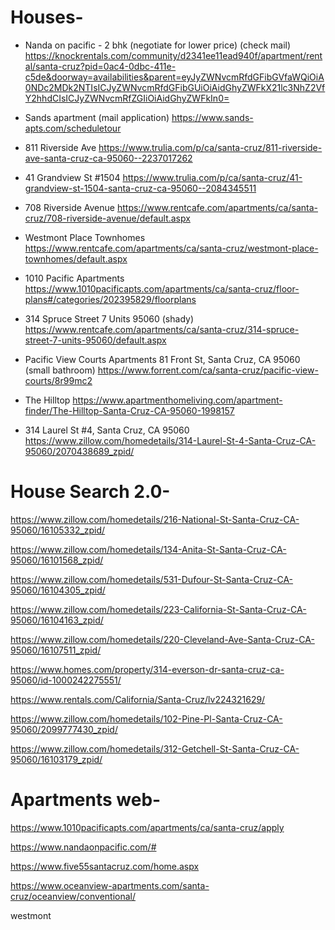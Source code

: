 # Houses-


- Nanda on pacific - 2 bhk (negotiate for lower price)
(check mail)
https://knockrentals.com/community/d2341ee11ead940f/apartment/rental/santa-cruz?pid=0ac4-0dbc-411e-c5de&doorway=availabilities&parent=eyJyZWNvcmRfdGFibGVfaWQiOiA0NDc2MDk2NTIsICJyZWNvcmRfdGFibGUiOiAidGhyZWFkX21lc3NhZ2VfY2hhdCIsICJyZWNvcmRfZGIiOiAidGhyZWFkIn0=


- Sands apartment
(mail application)
https://www.sands-apts.com/scheduletour


- 811 Riverside Ave
https://www.trulia.com/p/ca/santa-cruz/811-riverside-ave-santa-cruz-ca-95060--2237017262


- 41 Grandview St #1504
https://www.trulia.com/p/ca/santa-cruz/41-grandview-st-1504-santa-cruz-ca-95060--2084345511


- 708 Riverside Avenue
https://www.rentcafe.com/apartments/ca/santa-cruz/708-riverside-avenue/default.aspx


- Westmont Place Townhomes
https://www.rentcafe.com/apartments/ca/santa-cruz/westmont-place-townhomes/default.aspx


- 1010 Pacific Apartments
https://www.1010pacificapts.com/apartments/ca/santa-cruz/floor-plans#/categories/202395829/floorplans


- 314 Spruce Street 7 Units 95060
(shady)
https://www.rentcafe.com/apartments/ca/santa-cruz/314-spruce-street-7-units-95060/default.aspx


- Pacific View Courts Apartments 81 Front St, Santa Cruz, CA 95060
(small bathroom)
https://www.forrent.com/ca/santa-cruz/pacific-view-courts/8r99mc2


- The Hilltop
https://www.apartmenthomeliving.com/apartment-finder/The-Hilltop-Santa-Cruz-CA-95060-1998157


- 314 Laurel St #4, Santa Cruz, CA 95060
https://www.zillow.com/homedetails/314-Laurel-St-4-Santa-Cruz-CA-95060/2070438689_zpid/


# House Search 2.0-


https://www.zillow.com/homedetails/216-National-St-Santa-Cruz-CA-95060/16105332_zpid/


https://www.zillow.com/homedetails/134-Anita-St-Santa-Cruz-CA-95060/16101568_zpid/


https://www.zillow.com/homedetails/531-Dufour-St-Santa-Cruz-CA-95060/16104305_zpid/


https://www.zillow.com/homedetails/223-California-St-Santa-Cruz-CA-95060/16104163_zpid/


https://www.zillow.com/homedetails/220-Cleveland-Ave-Santa-Cruz-CA-95060/16107511_zpid/


https://www.homes.com/property/314-everson-dr-santa-cruz-ca-95060/id-1000242275551/


https://www.rentals.com/California/Santa-Cruz/lv224321629/


https://www.zillow.com/homedetails/102-Pine-Pl-Santa-Cruz-CA-95060/2099777430_zpid/


https://www.zillow.com/homedetails/312-Getchell-St-Santa-Cruz-CA-95060/16103179_zpid/


# Apartments web-

https://www.1010pacificapts.com/apartments/ca/santa-cruz/apply

https://www.nandaonpacific.com/#

https://www.five55santacruz.com/home.aspx

https://www.oceanview-apartments.com/santa-cruz/oceanview/conventional/

westmont
